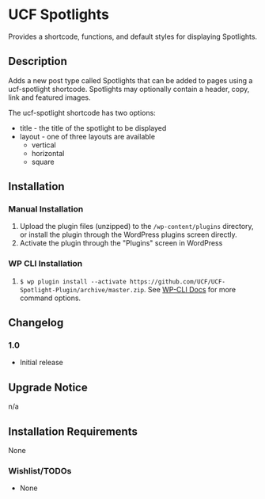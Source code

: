 # UCF Spotlights #

Provides a shortcode, functions, and default styles for displaying Spotlights.


## Description ##

Adds a new post type called Spotlights that can be added to pages using a ucf-spotlight shortcode. Spotlights may optionally contain a header, copy, link and featured images.

The ucf-spotlight shortcode has two options:
* title - the title of the spotlight to be displayed
* layout - one of three layouts are available
    * vertical
    * horizontal
    * square


## Installation ##

### Manual Installation ###
1. Upload the plugin files (unzipped) to the `/wp-content/plugins` directory, or install the plugin through the WordPress plugins screen directly.
2. Activate the plugin through the "Plugins" screen in WordPress

### WP CLI Installation ###
1. `$ wp plugin install --activate https://github.com/UCF/UCF-Spotlight-Plugin/archive/master.zip`.  See [WP-CLI Docs](http://wp-cli.org/commands/plugin/install/) for more command options.



## Changelog ##

### 1.0 ###
* Initial release


## Upgrade Notice ##

n/a


## Installation Requirements ##

None


### Wishlist/TODOs ###
* None
